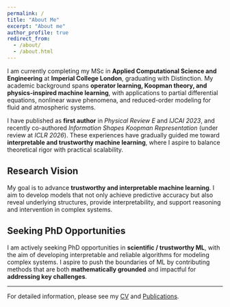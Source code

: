 ```yaml
---
permalink: /
title: "About Me"
excerpt: "About me"
author_profile: true
redirect_from: 
  - /about/
  - /about.html
---
```


I am currently completing my MSc in **Applied Computational Science and Engineering** at **Imperial College London**, graduating with Distinction. My academic background spans **operator learning, Koopman theory, and physics-inspired machine learning**, with applications to partial differential equations, nonlinear wave phenomena, and reduced-order modeling for fluid and atmospheric systems.

I have published as **first author** in *Physical Review E* and *IJCAI 2023*, and recently co-authored *Information Shapes Koopman Representation* (under review at *ICLR 2026*). These experiences have gradually guided me toward **interpretable and trustworthy machine learning**, where I aspire to balance theoretical rigor with practical scalability.

## Research Vision

My goal is to advance **trustworthy and interpretable machine learning**. I aim to develop models that not only achieve predictive accuracy but also reveal underlying structures, provide interpretability, and support reasoning and intervention in complex systems.

## Seeking PhD Opportunities

I am actively seeking PhD opportunities in **scientific / trustworthy ML**, with the aim of developing interpretable and reliable algorithms for modeling complex systems. I aspire to push the boundaries of ML by contributing methods that are both **mathematically grounded** and impactful for **addressing key challenges**.


---

For detailed information, please see my [CV](/cv/) and [Publications](/publications/).